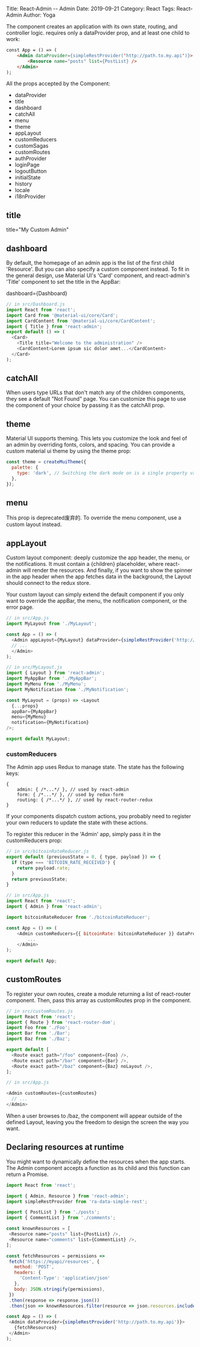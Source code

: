 Title: React-Admin -- Admin
Date: 2019-09-21
Category: React
Tags: React-Admin
Author: Yoga

The <Admin> component creates an application with its own state, routing, and controller logic. <Admin> requires only a dataProvider prop, and at least one child <Resource> to work:

```html
const App = () => (
    <Admin dataProvider={simpleRestProvider('http://path.to.my.api')}>
        <Resource name="posts" list={PostList} />
    </Admin>
);
```

All the props accepted by the <Admin> Component:

* dataProvider
* title
* dashboard
* catchAll
* menu
* theme
* appLayout
* customReducers
* customSagas
* customRoutes
* authProvider
* loginPage
* logoutButton
* initialState
* history
* locale
* i18nProvider

## title

title="My Custom Admin"

## dashboard

By default, the homepage of an admin app is the list of the first child 'Resource'. But you can also specify a custom component instead. To fit in the general design, use Material UI's 'Card' component, and react-admin's 'Title' component to set the title in the AppBar:

dashboard={Dashboard}

```javascript
// in src/Dashboard.js
import React from 'react';
import Card from '@material-ui/core/Card';
import CardContent from '@material-ui/core/CardContent';
import { Title } from 'react-admin';
export default () => (
  <Card>
    <Title title="Welcome to the administration" />
    <CardContent>Lorem ipsum sic dolor amet...</CardContent>
  </Card>
);
```

## catchAll

When users type URLs that don't match any of the children <Resource> components, they see a default "Not Found" page. You can customize this page to use the component of your choice by passing it as the catchAll prop. 

## theme

Material UI supports theming. This lets you customize the look and feel of an admin by overriding fonts, colors, and spacing. You can provide a custom material ui theme by using the theme prop:

```javascript
const theme = createMuiTheme({
  palette: {
    type: 'dark', // Switching the dark mode on is a single property value change.
  },
});
```

## menu
 This prop is deprecated废弃的. To override the menu component, use a custom layout instead.

## appLayout

Custom layout component: deeply customize the app header, the menu, or the notifications. It must contain a {children} placeholder, where react-admin will render the resources. And finally, if you want to show the spinner in the app header when the app fetches data in the background, the Layout should connect to the redux store.

Your custom layout can simply extend the default <Layout> component if you only want to override the appBar, the menu, the notification component, or the error page. 

```javascript
// in src/App.js
import MyLayout from './MyLayout';

const App = () => (
  <Admin appLayout={MyLayout} dataProvider={simpleRestProvider('http://path.to.my.api')}>
  // ...
  </Admin>
);

// in src/MyLayout.js
import { Layout } from 'react-admin';
import MyAppBar from './MyAppBar';
import MyMenu from './MyMenu';
import MyNotification from './MyNotification';

const MyLayout = (props) => <Layout
  {...props}
  appBar={MyAppBar}
  menu={MyMenu}
  notification={MyNotification}
/>;

export default MyLayout;
```
### customReducers

The Admin app uses Redux to manage state. The state has the following keys:

```
{
    admin: { /*...*/ }, // used by react-admin
    form: { /*...*/ }, // used by redux-form
    routing: { /*...*/ }, // used by react-router-redux
}
```

If your components dispatch custom actions, you probably need to register your own reducers to update the state with these actions. 

To register this reducer in the 'Admin' app, simply pass it in the customReducers prop:

```javascript
// in src/bitcoinRateReducer.js
export default (previousState = 0, { type, payload }) => {
  if (type === 'BITCOIN_RATE_RECEIVED') {
    return payload.rate;
  }
  return previousState;
}

// in src/App.js
import React from 'react';
import { Admin } from 'react-admin';

import bitcoinRateReducer from './bitcoinRateReducer';

const App = () => (
    <Admin customReducers={{ bitcoinRate: bitcoinRateReducer }} dataProvider={simpleRestProvider('http://path.to.my.api')}>
        ...
    </Admin>
);

export default App;
```

## customRoutes

To register your own routes, create a module returning a list of react-router <Route> component. Then, pass this array as customRoutes prop in the <Admin> component.

```javascript
// in src/customRoutes.js
import React from 'react';
import { Route } from 'react-router-dom';
import Foo from './Foo';
import Bar from './Bar';
import Baz from './Baz';

export default [
  <Route exact path="/foo" component={Foo} />,
  <Route exact path="/bar" component={Bar} />,
  <Route exact path="/baz" component={Baz} noLayout />,
];

// in src/App.js

<Admin customRoutes={customRoutes} 
  // ...
</Admin>
```

 When a user browses to /baz, the component will appear outside of the defined Layout, leaving you the freedom to design the screen the way you want.

 ## Declaring resources at runtime

 You might want to dynamically define the resources when the app starts. The Admin component accepts a function as its child and this function can return a Promise.

 ```javascript
 import React from 'react';

import { Admin, Resource } from 'react-admin';
import simpleRestProvider from 'ra-data-simple-rest';

import { PostList } from './posts';
import { CommentList } from './comments';

const knownResources = [
  <Resource name="posts" list={PostList} />,
  <Resource name="comments" list={CommentList} />,
];

const fetchResources = permissions =>
  fetch('https://myapi/resources', {
    method: 'POST',
    headers: {
      'Content-Type': 'application/json'
    },
    body: JSON.stringify(permissions),
  })
  .then(response => response.json())
  .then(json => knownResources.filter(resource => json.resources.includes(resource.props.name)));

const App = () => (
  <Admin dataProvider={simpleRestProvider('http://path.to.my.api')}>
    {fetchResources}
  </Admin>
);
```


